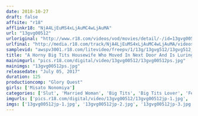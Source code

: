```yaml
---
date: 2018-10-27
draft: false
affsite: "r18"
afflinkr18: "NjA4LjEuMS4xLjAuMC4wLjAuMA"
url: "13gvg00512"
urloriginal: "http://www.r18.com/videos/vod/movies/detail/-/id=13gvg00512"
urlfinal: "http://media.r18.com/track/NjA4LjEuMS4xLjAuMC4wLjAuMA/videos/vod/movies/detail/-/id=13gvg00512"
samplevid: "awspv3001.r18.com/litevideo/freepv/1/13g/13gvg512/13gvg512_dmb_w.mp4"
title: "A Horny Big Tits Housewife Who Moved In Next Door And Is Luring Me To Temptation By Prancing Around Braless Misato Nonomiya"
mainimgurl: "pics.r18.com/digital/video/13gvg00512/13gvg00512ps.jpg"
mainimgs: "13gvg00512ps.jpg"
releasedate: "July 05, 2017"
duration: 125
productioncomp: "Glory Quest"
girls: ['Misato Nonomiya']
categories: ['Slut', 'Married Woman', 'Big Tits', 'Big Tits Lover', 'Featured Actress', 'Drama', 'Hi-Def']
imgurls: ['pics.r18.com/digital/video/13gvg00512/13gvg00512jp-1.jpg', 'pics.r18.com/digital/video/13gvg00512/13gvg00512jp-2.jpg', 'pics.r18.com/digital/video/13gvg00512/13gvg00512jp-3.jpg', 'pics.r18.com/digital/video/13gvg00512/13gvg00512jp-4.jpg', 'pics.r18.com/digital/video/13gvg00512/13gvg00512jp-5.jpg', 'pics.r18.com/digital/video/13gvg00512/13gvg00512jp-6.jpg', 'pics.r18.com/digital/video/13gvg00512/13gvg00512jp-7.jpg', 'pics.r18.com/digital/video/13gvg00512/13gvg00512jp-8.jpg', 'pics.r18.com/digital/video/13gvg00512/13gvg00512jp-9.jpg', 'pics.r18.com/digital/video/13gvg00512/13gvg00512jp-10.jpg', 'pics.r18.com/digital/video/13gvg00512/13gvg00512jp-11.jpg', 'pics.r18.com/digital/video/13gvg00512/13gvg00512jp-12.jpg', 'pics.r18.com/digital/video/13gvg00512/13gvg00512jp-13.jpg', 'pics.r18.com/digital/video/13gvg00512/13gvg00512jp-14.jpg', 'pics.r18.com/digital/video/13gvg00512/13gvg00512jp-15.jpg', 'pics.r18.com/digital/video/13gvg00512/13gvg00512jp-16.jpg', 'pics.r18.com/digital/video/13gvg00512/13gvg00512jp-17.jpg', 'pics.r18.com/digital/video/13gvg00512/13gvg00512jp-18.jpg', 'pics.r18.com/digital/video/13gvg00512/13gvg00512jp-19.jpg', 'pics.r18.com/digital/video/13gvg00512/13gvg00512jp-20.jpg']
imgs: ['13gvg00512jp-1.jpg', '13gvg00512jp-2.jpg', '13gvg00512jp-3.jpg', '13gvg00512jp-4.jpg', '13gvg00512jp-5.jpg', '13gvg00512jp-6.jpg', '13gvg00512jp-7.jpg', '13gvg00512jp-8.jpg', '13gvg00512jp-9.jpg', '13gvg00512jp-10.jpg', '13gvg00512jp-11.jpg', '13gvg00512jp-12.jpg', '13gvg00512jp-13.jpg', '13gvg00512jp-14.jpg', '13gvg00512jp-15.jpg', '13gvg00512jp-16.jpg', '13gvg00512jp-17.jpg', '13gvg00512jp-18.jpg', '13gvg00512jp-19.jpg', '13gvg00512jp-20.jpg']
---
```

